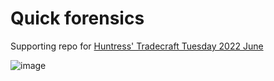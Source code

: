 # Quick forensics
Supporting repo for [Huntress' Tradecraft Tuesday 2022 June](https://www.huntress.com/resources/tradecraft-tuesday?wchannelid=zy8dl5egyy&wmediaid=s5rb646tl8)

![image](https://user-images.githubusercontent.com/44196051/172613485-bc4b462e-fb53-49c0-86c4-486cbf8c7a3c.png)
